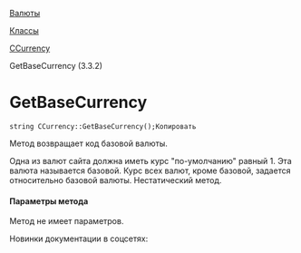 [Валюты](/api_help/currency/index.php)

[Классы](/api_help/currency/developer/index.php)

[CCurrency](/api_help/currency/developer/ccurrency/index.php)

GetBaseCurrency (3.3.2)

GetBaseCurrency
===============

```
string CCurrency::GetBaseCurrency();Копировать
```

Метод возвращает код базовой валюты.

Одна из валют сайта должна иметь курс "по-умолчанию" равный 1. Эта валюта называется базовой. Курс всех валют, кроме базовой, задается относительно базовой валюты. Нестатический метод.

#### Параметры метода

Метод не имеет параметров.

Новинки документации в соцсетях: